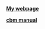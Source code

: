[**My webpage**](https://scholar.princeton.edu/payampiray)

[**cbm manual**](https://payampiray.github.io/cbm)
